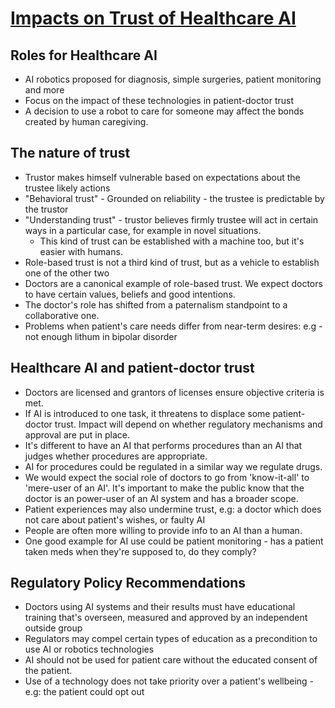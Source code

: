 # [Impacts on Trust of Healthcare AI](http://www.aies-conference.com/2018/contents/papers/main/AIES_2018_paper_132.pdf)

## Roles for Healthcare AI
* AI robotics proposed for diagnosis, simple surgeries, patient monitoring and more
* Focus on the impact of these technologies in patient-doctor trust
* A decision to use a robot to care for someone may affect the bonds created by
  human caregiving.

## The nature of trust
* Trustor makes himself vulnerable based on expectations about the trustee likely actions
* "Behavioral trust" - Grounded on reliability - the trustee is predictable by the trustor
* "Understanding trust" - trustor believes firmly trustee will act in certain ways in a particular
  case, for example in novel situations.
  * This kind of trust can be established with a machine too, but it's easier with humans.
* Role-based trust is not a third kind of trust, but as a vehicle to establish one of the other two
* Doctors are a canonical example of role-based trust. We expect doctors to have certain values, beliefs and good intentions.
* The doctor's role has shifted from a paternalism standpoint to a collaborative one.
* Problems when patient's care needs differ from near-term desires: e.g - not enough lithum in bipolar disorder

## Healthcare AI and patient-doctor trust
* Doctors are licensed and grantors of licenses ensure objective criteria is met.
* If AI is introduced to one task, it threatens to displace some patient-doctor trust. Impact will depend on whether
  regulatory mechanisms and approval are put in place.
* It's different to have an AI that performs procedures than an AI that judges whether procedures are appropriate.
* AI for procedures could be regulated in a similar way we regulate drugs.
* We would expect the social role of doctors to go from 'know-it-all' to 'mere-user of an AI'. It's important to make
  the public know that the doctor is an power-user of an AI system and has a broader scope.
* Patient experiences may also undermine trust, e.g: a doctor which does not care about patient's wishes, or faulty AI
* People are often more willing to provide info to an AI than a human.
* One good example for AI use could be patient monitoring - has a patient taken meds when they're supposed to, do they comply?

## Regulatory Policy Recommendations
* Doctors using AI systems and their results must have educational training that's overseen, measured and approved by an independent outside group
* Regulators may compel certain types of education as a precondition to use AI or robotics technologies
* AI should not be used for patient care without the educated consent of the patient.
* Use of a technology does not take priority over a patient's wellbeing - e.g: the patient could opt out

